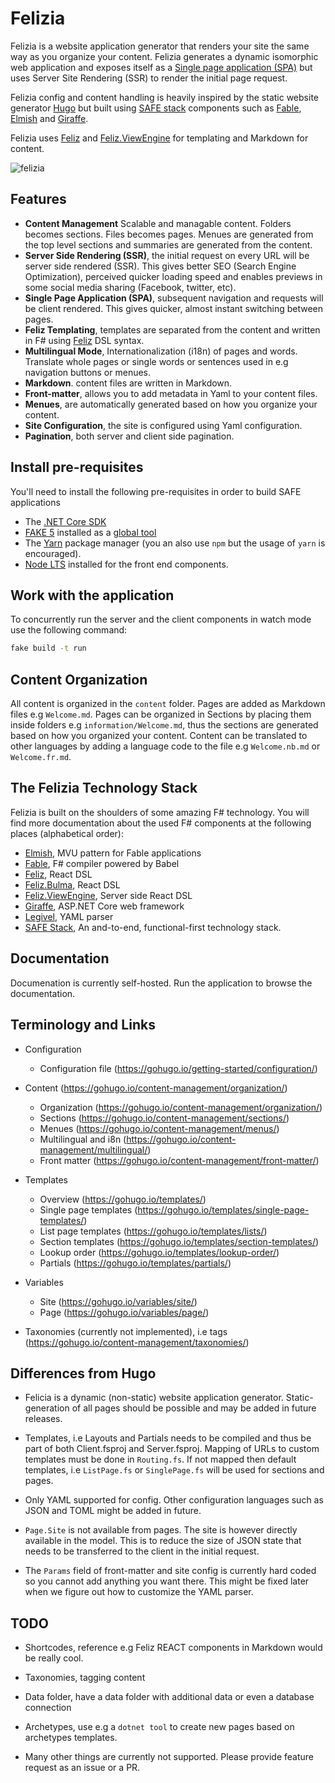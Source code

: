 # Felizia

Felizia is a website application generator that renders your site the same way as you organize your content. Felizia
generates a dynamic isomorphic web application and exposes itself as a [Single page application
(SPA)](https://en.wikipedia.org/wiki/Single-page_application) but uses Server Site Rendering (SSR) to render the initial
page request.

Felizia config and content handling is heavily inspired by the static website generator [Hugo](https://gohugo.io/) but
built using [SAFE stack](https://safe-stack.github.io/) components such as [Fable](https://fable.io), [Elmish](https://elmish.github.io/elmish/) and [Giraffe](https://github.com/giraffe-fsharp/Giraffe).

Felizia uses [Feliz](https://github.com/Zaid-Ajaj/Feliz) and
[Feliz.ViewEngine](https://github.com/dbrattli/Feliz.ViewEngine) for templating and Markdown for content.

![felizia](static/img/felizia.gif "Felizia")

## Features

- **Content Management** Scalable and managable content. Folders becomes sections. Files becomes pages. Menues are
  generated from the top level sections and summaries are generated from the content.
- **Server Side Rendering (SSR)**, the initial request on every URL will be server side rendered (SSR). This gives
  better SEO (Search Engine Optimization), perceived quicker loading speed and enables previews in some social media
  sharing (Facebook, twitter, etc).
- **Single Page Application (SPA)**, subsequent navigation and requests will be client rendered. This gives quicker,
  almost instant switching between pages.
- **Feliz Templating**, templates are separated from the content and written in F# using [Feliz](https://github.com/Zaid-Ajaj/Feliz) DSL syntax.
- **Multilingual Mode**, Internationalization (i18n) of pages and words. Translate whole pages or single words or
  sentences used in e.g navigation buttons or menues.
- **Markdown**. content files are written in Markdown.
- **Front-matter**, allows you to add metadata in Yaml to your content files.
- **Menues**, are automatically generated based on how you organize your content.
- **Site Configuration**, the site is configured using Yaml configuration.
- **Pagination**, both server and client side pagination.

## Install pre-requisites

You'll need to install the following pre-requisites in order to build SAFE applications

* The [.NET Core SDK](https://www.microsoft.com/net/download)
* [FAKE 5](https://fake.build/) installed as a [global tool](https://fake.build/fake-gettingstarted.html#Install-FAKE)
* The [Yarn](https://yarnpkg.com/lang/en/docs/install/) package manager (you an also use `npm` but the usage of `yarn`
  is encouraged).
* [Node LTS](https://nodejs.org/en/download/) installed for the front end components.

## Work with the application

To concurrently run the server and the client components in watch mode use the following command:

```bash
fake build -t run
```

## Content Organization

All content is organized in the `content` folder. Pages are added as Markdown files e.g `Welcome.md`. Pages can be
organized in Sections by placing them inside folders e.g `information/Welcome.md`, thus the sections are generated based
on how you organized your content. Content can be translated to other languages by adding a language code to the file
e.g `Welcome.nb.md` or `Welcome.fr.md`.

## The Felizia Technology Stack

Felizia is built on the shoulders of some amazing F# technology. You will find more documentation about the used F#
components at the following places (alphabetical order):

* [Elmish](https://elmish.github.io/elmish/), MVU pattern for Fable applications
* [Fable](https://fable.io/docs/), F# compiler powered by Babel
* [Feliz](https://github.com/Zaid-Ajaj/Feliz), React DSL
* [Feliz.Bulma](https://github.com/Dzoukr/Feliz.Bulma), React DSL
* [Feliz.ViewEngine](https://github.com/dbrattli/Feliz.ViewEngine), Server side React DSL
* [Giraffe](https://github.com/giraffe-fsharp/Giraffe/), ASP.NET Core web framework
* [Legivel](https://github.com/fjoppe/Legivel), YAML parser
* [SAFE Stack](https://safe-stack.github.io), An and-to-end, functional-first technology stack.

## Documentation

Documenation is currently self-hosted. Run the application to browse the documentation.

## Terminology and Links

- Configuration
  - Configuration file (https://gohugo.io/getting-started/configuration/)

- Content (https://gohugo.io/content-management/organization/)
  - Organization (https://gohugo.io/content-management/organization/)
  - Sections (https://gohugo.io/content-management/sections/)
  - Menues (https://gohugo.io/content-management/menus/)
  - Multilingual and i8n (https://gohugo.io/content-management/multilingual/)
  - Front matter (https://gohugo.io/content-management/front-matter/)

- Templates
  - Overview (https://gohugo.io/templates/)
  - Single page templates (https://gohugo.io/templates/single-page-templates/)
  - List page templates (https://gohugo.io/templates/lists/)
  - Section templates (https://gohugo.io/templates/section-templates/)
  - Lookup order  (https://gohugo.io/templates/lookup-order/)
  - Partials (https://gohugo.io/templates/partials/)

- Variables
  - Site (https://gohugo.io/variables/site/)
  - Page (https://gohugo.io/variables/page/)

- Taxonomies (currently not implemented), i.e tags (https://gohugo.io/content-management/taxonomies/)

## Differences from Hugo

- Felicia is a dynamic (non-static) website application generator. Static-generation of all pages should be possible and may be added in future releases.

- Templates, i.e Layouts and Partials needs to be compiled and thus be part of both Client.fsproj and Server.fsproj. Mapping of URLs to custom templates must be done in `Routing.fs`. If not mapped then default templates, i.e `ListPage.fs` or `SinglePage.fs` will be used for sections and pages.

- Only YAML supported for config. Other configuration languages such as JSON and TOML might be added in future.

- `Page.Site` is not available from pages. The site is however directly available in the model. This is to reduce the
  size of JSON state that needs to be transferred to the client in the initial request.

- The `Params` field of front-matter and site config is currently hard coded so you cannot add anything you want there. This might
  be fixed later when we figure out how to customize the YAML parser.

## TODO

- Shortcodes, reference e.g Feliz REACT components in Markdown would be really cool.

- Taxonomies, tagging content

- Data folder, have a data folder with additional data or even a database connection

- Archetypes, use e.g a `dotnet tool` to create new pages based on archetypes templates.

- Many other things are currently not supported. Please provide feature request as an issue or a PR.

